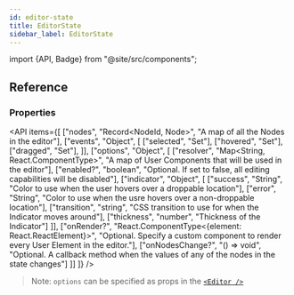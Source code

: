 ```yaml
---
id: editor-state
title: EditorState
sidebar_label: EditorState
---
```


import {API, Badge} from "@site/src/components";

<Badge type="type" />

## Reference
### Properties
<API items={[
  ["nodes", "Record<NodeId, Node>", "A map of all the Nodes in the editor"],
  ["events", "Object", [
    ["selected", "Set<NodeId>"],
    ["hovered", "Set<NodeId>"],
    ["dragged", "Set<NodeId>"],
  ]],
  ["options", "Object", [
    ["resolver", "Map<String, React.ComponentType>", "A map of User Components that will be used in the editor"],
    ["enabled?", "boolean", "Optional. If set to false, all editing capabilities will be disabled"],
    ["indicator", "Object", [
      ["success", "String", "Color to use when the user hovers over a droppable location"],
      ["error", "String", "Color to use when the usre hovers over a non-droppable location"],
      ["transition", "string", "CSS transition to use for when the Indicator moves around"],
      ["thickness", "number", "Thickness of the Indicator"]
    ]],
    ["onRender?", "React.ComponentType<{element: React.ReactElement}>", "Optional. Specify a custom component to render every User Element in the editor."],
    ["onNodesChange?", "() => void", "Optional. A callback method when the values of any of the nodes in the state changes"]
  ]]
]} />


> Note: `options` can be specified as props in the [`<Editor />`](Editor.md)